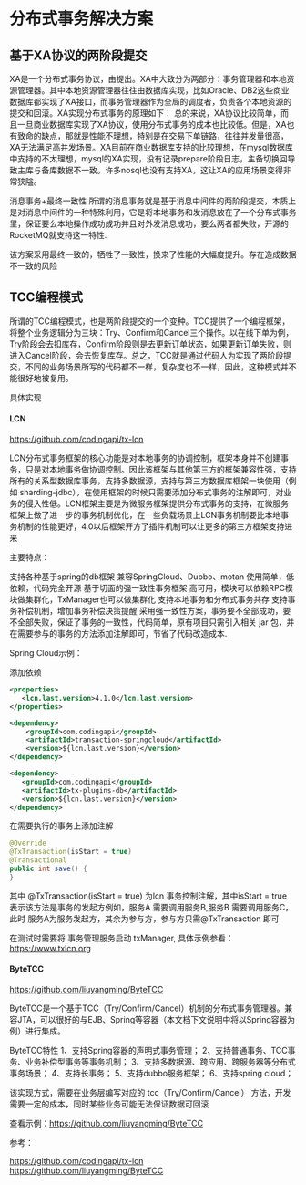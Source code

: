 # 分布式事务解决方案
<!-- @author DHJT 2019-09-04 -->

## 基于XA协议的两阶段提交
XA是一个分布式事务协议，由提出。XA中大致分为两部分：事务管理器和本地资源管理器。其中本地资源管理器往往由数据库实现，比如Oracle、DB2这些商业数据库都实现了XA接口，而事务管理器作为全局的调度者，负责各个本地资源的提交和回滚。XA实现分布式事务的原理如下：
总的来说，XA协议比较简单，而且一旦商业数据库实现了XA协议，使用分布式事务的成本也比较低。但是，XA也有致命的缺点，那就是性能不理想，特别是在交易下单链路，往往并发量很高，XA无法满足高并发场景。XA目前在商业数据库支持的比较理想，在mysql数据库中支持的不太理想，mysql的XA实现，没有记录prepare阶段日志，主备切换回导致主库与备库数据不一致。许多nosql也没有支持XA，这让XA的应用场景变得非常狭隘。

消息事务+最终一致性
所谓的消息事务就是基于消息中间件的两阶段提交，本质上是对消息中间件的一种特殊利用，它是将本地事务和发消息放在了一个分布式事务里，保证要么本地操作成功成功并且对外发消息成功，要么两者都失败，开源的RocketMQ就支持这一特性.

该方案采用最终一致的，牺牲了一致性，换来了性能的大幅度提升。存在造成数据不一致的风险

## TCC编程模式
所谓的TCC编程模式，也是两阶段提交的一个变种。TCC提供了一个编程框架，将整个业务逻辑分为三块：Try、Confirm和Cancel三个操作。以在线下单为例，Try阶段会去扣库存，Confirm阶段则是去更新订单状态，如果更新订单失败，则进入Cancel阶段，会去恢复库存。总之，TCC就是通过代码人为实现了两阶段提交，不同的业务场景所写的代码都不一样，复杂度也不一样，因此，这种模式并不能很好地被复用。

具体实现
#### LCN
https://github.com/codingapi/tx-lcn

LCN分布式事务框架的核心功能是对本地事务的协调控制，框架本身并不创建事务，只是对本地事务做协调控制。因此该框架与其他第三方的框架兼容性强，支持所有的关系型数据库事务，支持多数据源，支持与第三方数据库框架一块使用（例如 sharding-jdbc），在使用框架的时候只需要添加分布式事务的注解即可，对业务的侵入性低。LCN框架主要是为微服务框架提供分布式事务的支持，在微服务框架上做了进一步的事务机制优化，在一些负载场景上LCN事务机制要比本地事务机制的性能更好，4.0以后框架开方了插件机制可以让更多的第三方框架支持进来

主要特点：

支持各种基于spring的db框架
兼容SpringCloud、Dubbo、motan
使用简单，低依赖，代码完全开源
基于切面的强一致性事务框架
高可用，模块可以依赖RPC模块做集群化，TxManager也可以做集群化
支持本地事务和分布式事务共存
支持事务补偿机制，增加事务补偿决策提醒
采用强一致性方案，事务要不全部成功，要不全部失败，保证了事务的一致性，代码简单，原有项目只需引入相关 jar 包，并在需要参与的事务的方法添加注解即可，节省了代码改造成本.

Spring Cloud示例：

添加依赖
```xml
<properties>
   <lcn.last.version>4.1.0</lcn.last.version>
</properties>

<dependency>
    <groupId>com.codingapi</groupId>
    <artifactId>transaction-springcloud</artifactId>
    <version>${lcn.last.version}</version>
</dependency>

<dependency>
   <groupId>com.codingapi</groupId>
   <artifactId>tx-plugins-db</artifactId>
   <version>${lcn.last.version}</version>
</dependency>
```
在需要执行的事务上添加注解
```java
@Override
@TxTransaction(isStart = true)
@Transactional
public int save() {
}
```
其中 @TxTransaction(isStart = true) 为lcn 事务控制注解，其中isStart = true 表示该方法是事务的发起方例如，服务A 需要调用服务B,服务B 需要调用服务C，此时 服务A为服务发起方，其余为参与方，参与方只需@TxTransaction 即可

在测试时需要将 事务管理服务启动 txManager, 具体示例参看：https://www.txlcn.org

#### ByteTCC
https://github.com/liuyangming/ByteTCC

ByteTCC是一个基于TCC（Try/Confirm/Cancel）机制的分布式事务管理器。兼容JTA，可以很好的与EJB、Spring等容器（本文档下文说明中将以Spring容器为例）进行集成。

ByteTCC特性
1、支持Spring容器的声明式事务管理；
2、支持普通事务、TCC事务、业务补偿型事务等事务机制；
3、支持多数据源、跨应用、跨服务器等分布式事务场景；
4、支持长事务；
5、支持dubbo服务框架；
6、支持spring cloud；

该实现方式，需要在业务层编写对应的 tcc（Try/Confirm/Cancel） 方法，开发需要一定的成本，同时某些业务可能无法保证数据可回滚

查看示例：https://github.com/liuyangming/ByteTCC

参考：

https://github.com/codingapi/tx-lcn
https://github.com/liuyangming/ByteTCC
